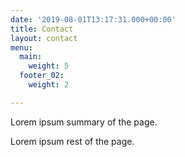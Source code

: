 ```yaml
---
date: '2019-08-01T13:17:31.000+00:00'
title: Contact
layout: contact
menu:
  main:
    weight: 5
  footer_02:
    weight: 2

---
```

Lorem ipsum summary of the page.
<!--more-->
Lorem ipsum rest of the page.